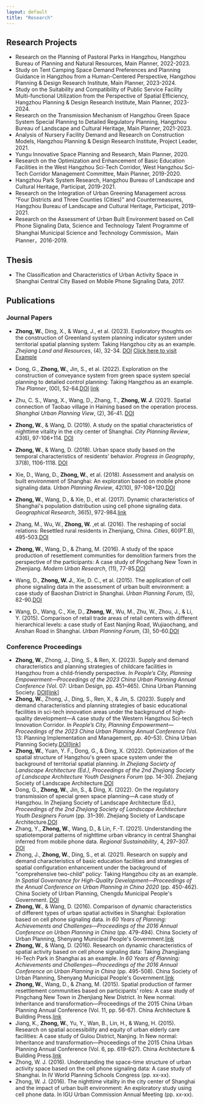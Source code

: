 ```yaml
---
layout: default
title: "Research"
---
```


## Research Projects
- Research on the Planning of Pastoral Parks in Hangzhou, Hangzhou Bureau of Planning and Natural Resources, Main Planner, 2022-2023.
- Study on Tent Camping Space Demand Preferences and Planning Guidance in Hangzhou from a Human-Centered Perspective, Hangzhou Planning & Design Research Institute, Main Planner, 2023-2024.
- Study on the Suitability and Compatibility of Public Service Facility Multi-functional Utilization from the Perspective of Spatial Efficiency, Hangzhou Planning & Design Research Institute, Main Planner, 2023-2024.
- Research on the Transmission Mechanism of Hangzhou Green Space System Special Planning to Detailed Regulatory Planning, Hangzhou Bureau of Landscape and Cultural Heritage, Main Planner, 2021-2023.
- Analysis of Nursery Facility Demand and Research on Construction Models, Hangzhou Planning & Design Research Institute, Project Leader, 2021.
- Yungu Innovative Space Planning and Research, Main Planner, 2020.
- Research on the Optimization and Enhancement of Basic Education Facilities in the West Hangzhou Sci-Tech Corridor, West Hangzhou Sci-Tech Corridor Management Committee, Main Planner, 2019-2020.
- Hangzhou Park System Research, Hangzhou Bureau of Landscape and Cultural Heritage, Participat, 2019-2021.
- Research on the Integration of Urban Greening Management across "Four Districts and Three Counties (Cities)" and Countermeasures, Hangzhou Bureau of Landscape and Cultural Heritage, Participat, 2019-2021.
- Research on the Assessment of Urban Built Environment based on Cell Phone Signaling Data, Science and Technology Talent Programme of Shanghai Municipal Science and Technology Commission，Main Planner，2016-2019.

## Thesis
- The Classification and Characteristics of Urban Activity Space in Shanghai Central City Based on Mobile Phone Signaling Data, 2017.

## Publications
### Journal Papers 
- **Zhong, W.**, Ding, X., & Wang, J., et al. (2023). Exploratory thoughts on the construction of Greenland system planning indicator system under territorial spatial planning system: Taking Hangzhou city as an example. *Zhejiang Land and Resources*, (4), 32-34. [DOI](https://doi.org/10.16724/j.cnki.cn33-1290/p.2023.04.017)
  <a href="https://doi.org/10.16724/j.cnki.cn33-1290/p.2023.04.017" target="_blank">Click here to visit Example</a>

- Dong, G., **Zhong, W.**, Jin, S., et al. (2022). Exploration on the construction of conveyance system from green space system special planning to detailed control planning: Taking Hangzhou as an example. *The Planner*, (00), 52-64.[DOI](https://kns.cnki.net/kcms/detail/detail.aspx?dbcode=CJFD&filename=GHSL202200007)
[link](https://www.cnki.net/KCMS/detail/detail.aspx?dbcode=CCJD&dbname=CCJDLAST2&filename=GHSL202200007&uniplatform=OVERSEA&v=TFGihc36lBtyUPESVYKIpQTi-Bhz-Skg0wCGDCVBo2Ehp3nro4ZKnsiIWeTY8d4y)
- Zhu, C. S., Wang, X., Wang, D., Zhang, T., **Zhong, W. J**. (2021). Spatial connection of Taobao village in Haining based on the operation process. *Shanghai Urban Planning View*, (2), 36-41. [DOI](https://doi.org/10.11982/j.supr.20210206)
- **Zhong, W.**, & Wang, D. (2019). A study on the spatial characteristics of nighttime vitality in the city center of Shanghai. *City Planning Review*, 43(6), 97-106+114. [DOI](https://kns.cnki.net/kcms/detail/detail.aspx?dbcode=CJFD&filename=CSGH201906021)
- **Zhong, W.**, & Wang, D. (2018). Urban space study based on the temporal characteristics of residents' behavior. *Progress in Geography*, 37(8), 1106-1118. [DOI](https://doi.org/10.18306/dlkxjz.2018.08.010)
- Xie, D., Wang, D., **Zhong, W.**, et al. (2018). Assessment and analysis on built environment of Shanghai: An exploration based on mobile phone signaling data. *Urban Planning Review*, 42(10), 97-108+120.[DOI](https://kns.cnki.net/kcms/detail/detail.aspx?dbcode=CJFD&filename=CSGH201810014)
- **Zhong, W.**, Wang, D., & Xie, D., et al. (2017). Dynamic characteristics of Shanghai's population distribution using cell phone signaling data. *Geographical Research*, 36(5), 972-984.[link](https://www.cnki.net/KCMS/detail/detail.aspx?dbcode=CJFD&dbname=CJFDLAST2017&filename=DLYJ201705014&uniplatform=OVERSEA&v=qFQi8W3bOsi3GmyBI0UXXxjldNbjRayOytEyHv_fGobxrUS7hWVX5GF5WQ_IJgV7)
- Zhang, M., Wu, W., **Zhong, W.** ,et al. (2016). The reshaping of social relations: Resettled rural residents in Zhenjiang, China. *Cities*, 60(PT.B), 495-503.[DOI](https://doi.org/10.1016/j.cities.2016.06.007)
- **Zhong, W.**, Wang, D., & Zhang, M. (2016). A study of the space production of resettlement communities for demolition farmers from the perspective of the participants: A case study of Pingchang New Town in Zhenjiang. *Modern Urban Research*, (11), 77-85.[DOI](https://kns.cnki.net/kcms/detail/detail.aspx?dbcode=CJFD&filename=XDCS201611013)
- Wang, D., **Zhong, W. J.**, Xie, D. C., et al. (2015). The application of cell phone signaling data in the assessment of urban built environment: a case study of Baoshan District in Shanghai. *Urban Planning Forum*, (5), 82-90.[DOI](https://doi.org/10.16361/j.upf.201505010)
- Wang, D., Wang, C., Xie, D., **Zhong, W.**, Wu, M., Zhu, W., Zhou, J., & Li, Y. (2015). Comparison of retail trade areas of retail centers with different hierarchical levels: a case study of East Nanjing Road, Wujiaochang, and Anshan Road in Shanghai. *Urban Planning Forum*, (3), 50-60.[DOI](https://doi.org/10.16361/j.upf.201503007)

### Conference Proceedings 
- **Zhong, W.**, Zhong, J., Ding, S., & Ren, X. (2023). Supply and demand characteristics and planning strategies of childcare facilities in Hangzhou from a child-friendly perspective. *In People’s City, Planning Empowerment—Proceedings of the 2023 China Urban Planning Annual Conference* (Vol. 07: Urban Design, pp. 451–465). China Urban Planning Society. [DOI](https://doi.org/10.26914/c.cnkihy.2023.056391)[[link]](https://www.cnki.net/KCMS/detail/detail.aspx?dbcode=CPFD&dbname=CPFDLAST2024&filename=ZHCG202309033040&uniplatform=OVERSEA&v=ONm8tbqGEURBJgI5D_lMDOw1ljPEP9KYepEkMVd_bA_FGdnwO7_qKCPXUCAsmfV65xpDMdO5lyI%3d)
- **Zhong, W.**, Zhong, J., Ding, S., Ren, X., & Jin, S. (2023). Supply and demand characteristics and planning strategies of basic educational facilities in sci-tech innovation areas under the background of high-quality development—A case study of the Western Hangzhou Sci-tech Innovation Corridor. *In People’s City, Planning Empowerment—Proceedings of the 2023 China Urban Planning Annual Conference* (Vol. 13: Planning Implementation and Management, pp. 40–53). China Urban Planning Society.[DOI](https://doi.org/10.26914/c.cnkihy.2023.049841)[[link]](https://www.cnki.net/KCMS/detail/detail.aspx?dbcode=CPFD&dbname=CPFDLAST2023&filename=ZHCG202309037005&uniplatform=OVERSEA&v=ONm8tbqGEUQubzABQ__AmTf7QASslZz3FJgtV_2ZT2wTqgfYBAcp22F-aotX5IsQNZPSgbwpG2I%3d)
- **Zhong, W.**, Yuan, Y. F., Dong, G., & Ding, X. (2022). Optimization of the spatial structure of Hangzhou's green space system under the background of territorial spatial planning. *In Zhejiang Society of Landscape Architecture (Ed.), Proceedings of the 2nd Zhejiang Society of Landscape Architecture Youth Designers Forum* (pp. 14–30). Zhejiang Society of Landscape Architecture.[DOI](https://doi.org/10.26914/c.cnkihy.2022.093448)
- Dong, G., **Zhong, W.**, Jin, S., & Ding, X. (2022). On the regulatory transmission of special green space planning—A case study of Hangzhou. In Zhejiang Society of Landscape Architecture (Ed.), *Proceedings of the 2nd Zhejiang Society of Landscape Architecture Youth Designers Forum* (pp. 31–39). Zhejiang Society of Landscape Architecture.[DOI](https://doi.org/10.26914/c.cnkihy.2022.093449)
- Zhang, Y., **Zhong, W.**, Wang, D., & Lin, F.-T. (2021). Understanding the spatiotemporal patterns of nighttime urban vibrancy in central Shanghai inferred from mobile phone data. *Regional Sustainability*, 4, 297–307. [DOI](https://doi.org/10.11982/j.supr.2021.04.001)
- Zhong, J., **Zhong, W.**, Ding, S., et al. (2021). Research on supply and demand characteristics of basic education facilities and strategies of spatial configuration enhancement under the background of "comprehensive two-child" policy: Taking Hangzhou city as an example. *In Spatial Governance for High-Quality Development—Proceedings of the Annual Conference on Urban Planning in China 2020* (pp. 450-462). China Society of Urban Planning, Chengdu Municipal People's Government. [DOI](https://doi.org/10.26914/c.cnkihy.2021.037197)
- **Zhong, W.**, & Wang, D. (2016). Comparison of dynamic characteristics of different types of urban spatial activities in Shanghai: Exploration based on cell phone signaling data. *In 60 Years of Planning: Achievements and Challenges—Proceedings of the 2016 Annual Conference on Urban Planning in China* (pp. 479-494). China Society of Urban Planning, Shenyang Municipal People's Government.[link](https://www.cnki.net/KCMS/detail/detail.aspx?dbcode=CPFD&dbname=CPFDLAST2017&filename=ZHCG201609004038&uniplatform=OVERSEA&v=zKs7zv76VCi7BpGHcR6xz0oiCKfd94AvGQOd8_sq-CTx-638zRacGNA2lxoetm9qHJxVlxR-5G0%3d)
- **Zhong, W.**, & Wang, D. (2016). Research on dynamic characteristics of spatial activity based on cell phone signaling data: Taking Zhangjiang Hi-Tech Park in Shanghai as an example. *In 60 Years of Planning: Achievements and Challenges—Proceedings of the 2016 Annual Conference on Urban Planning in China* (pp. 495-508). China Society of Urban Planning, Shenyang Municipal People's Government.[link](https://www.cnki.net/KCMS/detail/detail.aspx?dbcode=CPFD&dbname=CPFDLAST2017&filename=ZHCG201609004039&uniplatform=OVERSEA&v=zKs7zv76VCjA8nzYNAtLTVus0ueWJ7ykood3HGmk8Mr4IGSIcHBTnBcGKnM2yd0SACRjHdXaJSI%3d)
- **Zhong, W.**, Wang, D., & Zhang, M. (2015). Spatial production of farmer resettlement communities based on participants' roles: A case study of Pingchang New Town in Zhenjiang New District. In New normal: Inheritance and transformation—Proceedings of the 2015 China Urban Planning Annual Conference (Vol. 11, pp. 56-67). China Architecture & Building Press.[link](https://www.cnki.net/KCMS/detail/detail.aspx?dbcode=CPFD&dbname=CPFDLAST2015&filename=ZHCG201509011005&uniplatform=OVERSEA&v=IKwM41diTseKc4a0gf019TNf11sVKSsugugiG-qgvgGf5IK32hMvBKqNIcTQvdLo-OjBdJhZFLs%3d)
- Jiang, K., **Zhong, W.**, Yu, Y., Wan, B., Lin, H., & Wang, H. (2015). Research on spatial accessibility and equity of urban elderly care facilities: A case study of Gulou District, Nanjing. In New normal: Inheritance and transformation—Proceedings of the 2015 China Urban Planning Annual Conference (Vol. 6, pp. 619-627). China Architecture & Building Press.[link](https://www.cnki.net/KCMS/detail/detail.aspx?dbcode=CPFD&dbname=CPFDLAST2016&filename=ZHCG201509007060&uniplatform=OVERSEA&v=IKwM41diTsdYmPuuuxT8qnuN0Z-PsizxM-aiG15nFBNgaOnNKFVIliRqnpVec2NzKE-72rtMbvs%3d)
- Zhong, W. J. (2016). Understanding the space-time structure of urban activity space based on the cell phone signaling data: A case study of Shanghai. In IV World Planning Schools Congress (pp. xx-xx).
- Zhong, W. J. (2016). The nighttime vitality in the city center of Shanghai and the impact of urban built environment: An exploratory study using cell phone data. In IGU Urban Commission Annual Meeting (pp. xx-xx).

